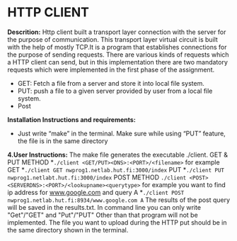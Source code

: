 # HTTP CLIENT

**Descrition:**
Http client built a transport layer connection with the server for the purpose of communication. This
transport layer virtual circuit is built with the help of mostly TCP.It is a program that establishes connections
for the purpose of sending requests.
There are various kinds of requests which a HTTP client can send, but in this implementation there are two
mandatory requests which were implemented in the first phase of the assignment.
* GET: Fetch a file from a server and store it into local file system.
* PUT: push a file to a given server provided by user from a local file system.
* Post



**Installation Instructions and requirements:**
 * Just write “make” in the terminal.
Make sure while using “PUT” feature, the file is in the same directory

**4.User Instructions:**
The make file generates the executable ./client.
GET & PUT METHOD
*`./client <GET/PUT><DNS>:<PORT>/<filename>`
for example
GET
*`./client GET nwprog1.netlab.hut.fi:3000/index`
PUT
*`./client PUT nwprog1.netlabt.hut.fi:3000/index`
POST METHOD
`./client <POST><SERVERDNS>:<PORT>/<lookupname><querytype>`
for example you want to find ip address for www.google.com and query A
*`./client POST nwprog1.netlab.hut.fi:8934/www.google.com A`
The results of the post query will be saved in the results.txt.
In command line you can only write "Get"/"GET" and "Put"/"PUT"
Other than that program will not be implemented.
The file you want to upload during the HTTP put should be in the same directory shown in the terminal. 

